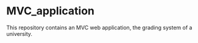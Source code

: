 # MVC_application
This repository contains an MVC web application,  the grading system of a university.

